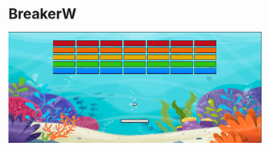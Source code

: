 # BreakerW

![screenshot_initial](https://github.com/cdsali/BreakerW/blob/master/Screenshot%202022-08-21%20160528.png?raw=true)
